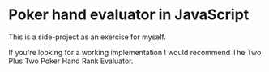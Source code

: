 # Poker hand evaluator in JavaScript

This is a side-project as an exercise for myself.

If you're looking for a working implementation I would recommend The Two Plus Two Poker Hand Rank Evaluator.

